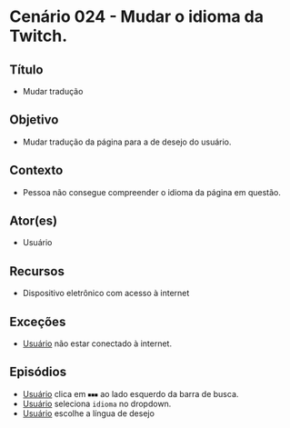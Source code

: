 # Cenário 024 - Mudar o idioma da Twitch.

## Título
* Mudar tradução

## Objetivo
* Mudar tradução da página para a de desejo do usuário.

## Contexto
* Pessoa não consegue compreender o idioma da página em questão.

## Ator(es)
* Usuário

## Recursos
* Dispositivo eletrônico com acesso à internet 

## Exceções
* [Usuário](User) não estar conectado à internet.

## Episódios
* [Usuário](User) clica em ```⏹⏹⏹``` ao lado esquerdo da barra de busca.
* [Usuário](User) seleciona ```idioma``` no dropdown.
* [Usuário](User) escolhe a língua de desejo

